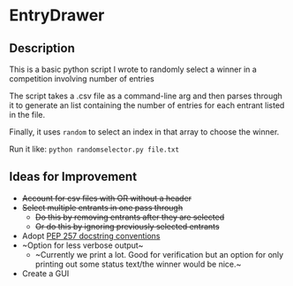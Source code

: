 # EntryDrawer

## Description
This is a basic python script I wrote to randomly select a winner in a competition involving number of entries

The script takes a .csv file as a command-line arg and then parses through it to generate an list containing the number of entries for each entrant listed in the file.

Finally, it uses `random` to select an index in that array to choose the winner.

Run it like:
`python randomselector.py file.txt`

## Ideas for Improvement
- ~~Account for csv files with OR without a header~~
- ~~Select multiple entrants in one pass through~~
    - ~~Do this by removing entrants after they are selected~~
    - ~~Or do this by ignoring previously selected entrants~~
- Adopt [PEP 257 docstring conventions](https://www.python.org/dev/peps/pep-0257/)
- ~Option for less verbose output~
    - ~Currently we print a lot. Good for verification but an option for only printing out some status text/the winner would be nice.~
- Create a GUI